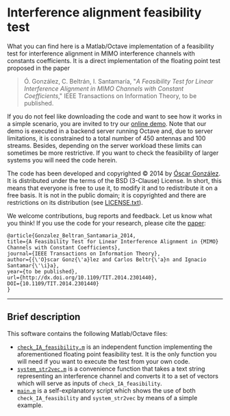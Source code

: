 Interference alignment feasibility test
=========================================
What you can find here is a Matlab/Octave implementation of a feasibility test for interference alignment in MIMO interference channels with constants coefficients. It is a direct implementation of the floating point test proposed in the paper

> Ó. González, C. Beltrán, I. Santamaría, "*A Feasibility Test for Linear Interference Alignment in MIMO Channels with Constant Coefficients*," IEEE Transactions on Information Theory, to be published.

If you do not feel like downloading the code and want to see how it works in a simple scenario, you are invited to try our [online demo][1]. Note that our demo is executed in a backend server running Octave and, due to server limitations, it is constrained to a total number of 450 antennas and 100 streams. Besides, depending on the server workload these limits can sometimes be more restrictive. If you want to check the feasibility of larger systems you will need the code herein.

The code has been developed and copyrighted © 2014 by [Óscar González][2]. It is distributed under the terms of the BSD (3-Clause) License.  In short, this means that everyone is free to use it, to modify it and to redistribute it on a free basis. It is not in the public domain; it is copyrighted and there are restrictions on its distribution (see [LICENSE.txt](LICENSE.txt)).

We welcome contributions, bug reports and feedback. Let us know what you think! If you use the code for your research, please cite the [paper][3]:

	@article{Gonzalez_Beltran_Santamaria_2014,
	title={A Feasibility Test for Linear Interference Alignment in {MIMO} Channels with Constant Coefficients},
	journal={IEEE Transactions on Information Theory},
	author={{\'O}scar Gonz{\'a}lez and Carlos Beltr{\'a}n and Ignacio Santamar{\'\i}a},
	year={to be published},
	url={http://dx.doi.org/10.1109/TIT.2014.2301440},
	DOI={10.1109/TIT.2014.2301440}
	}

----------

Brief description
-------
This software contains the following Matlab/Octave files:

 - [`check_IA_feasibility.m`](check_IA_feasibility.m) is an independent function implementing the aforementioned floating point feasibility test. It is the only function you will need if you want to execute the test from your own code.
 - [`system_str2vec.m`](system_str2vec.m) is a convenience function that takes a text string representing an interference channel and converts it to a set of vectors which will serve as inputs of `check_IA_feasibility`.
 - [`main.m`](main.m) is a self-explanatory script which shows the use of both  `check_IA_feasibility` and `system_str2vec` by means of a simple example.
 


  [1]: http://gtas.unican.es/IAtest
  [2]: http://gtas.unican.es/people/oscargf
  [3]: http://gtas.unican.es/pub/336